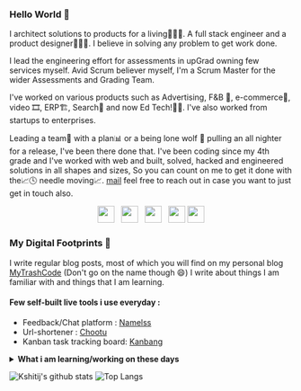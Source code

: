### Hello World 👋

I architect solutions to products for a living👨🏽‍💻. A full stack engineer and a product designer👨🏽‍🎨. I believe in solving any problem to get work done.

I lead the engineering effort for assessments in upGrad owning few services myself. Avid Scrum believer myself, I'm a Scrum Master for the wider Assessments and Grading Team.

I've worked on various products such as Advertising, F&B 🍕, e-commerce🛒, video 🎞️, ERP🏗️, Search🔎 and now Ed Tech!👨‍🎓. I've also worked from startups to enterprises.

Leading a team👥 with a plan📊 or a being lone wolf 🐺 pulling an all nighter for a release, I've been there done that. I've been coding since my 4th grade and I've worked with web and built, solved, hacked and engineered solutions in all shapes and sizes, So you can count on me to get it done with the📈🕓 needle moving📈. [mail](mailto:thearvindnarayan@gmail.com) feel free to reach out in case you want to just get in touch also.

<p align='center'>
<a href="https://www.linkedin.com/in/thearvindnarayan/"><img height="30" src="https://media-exp1.licdn.com/dms/image/C5103AQF67HSujVz8Cg/profile-displayphoto-shrink_400_400/0?e=1605139200&v=beta&t=MjLtujPsMtnGTV_zSnalE_L0sYyGXH2uWcr2G5mUcOU"></a>&nbsp;&nbsp;
<a href="https://twitter.com/ikshitijsingh"><img height="30" src="https://github.com/singhkshitij/singhkshitij/blob/master/twitter.png?raw=true"></a>&nbsp;&nbsp;
<a href="https://www.instagram.com/singh_kshitij/"><img height="30" src="https://github.com/singhkshitij/singhkshitij/blob/master/instagram.png?raw=true"></a>&nbsp;&nbsp;
<a href="mailto:singh_kshitij@yahoo.com"><img height="30" src="https://github.com/singhkshitij/singhkshitij/blob/master/mail.png?raw=true"></a>
<a href="https://mytrashcode.com"><img height="30" src="https://github.com/singhkshitij/singhkshitij/blob/master/blog.png?raw=true"></a>
</p>

### My Digital Footprints 🌱

I write regular blog posts, most of which you will find on my personal blog [MyTrashCode](https://mytrashcode.com) (Don't go on the name though 😄) 
I write about things I am familiar with and things that I am learning. 

#### Few self-built live tools i use everyday :
* Feedback/Chat platform : [Namelss](https://namelss.com)
* Url-shortener : [Chootu](https://chootu.netlify.app/)
* Kanban task tracking board: [Kanbang](https://kanbang-d1e70.web.app/)

<details>
 <summary><strong>What i am learning/working on these days</strong></summary>
 <ul>
   <li> Efficient system designing </li>
   <li> Working with Clojure </li>
   <li> Playing around with GCP </li>
   <li> Building <a href="https://namelss.com">Namelss</a> </li>
   <li> Blogging at <a href="https://mytrashcode.com">MTC</a> </li>
   <li> React Native development</li>
   <li> Kubernetes</li>
  </ul>
</details>

![Kshitij's github stats](https://github-readme-stats.vercel.app/api?username=singhkshitij&hide=contribs,prs&show_icons=true&hide_border=true&title_color=000)
![Top Langs](https://github-readme-stats.vercel.app/api/top-langs/?username=singhkshitij&layout=compact&hide_border=true)
